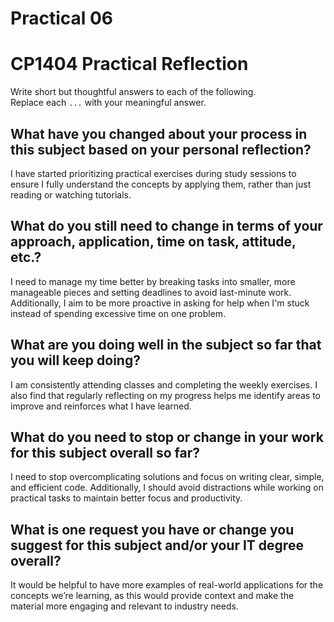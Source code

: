 # Practical 06
# CP1404 Practical Reflection

Write short but thoughtful answers to each of the following.  
Replace each `...` with your meaningful answer.

## What have you changed about your process in this subject based on your personal reflection?

I have started prioritizing practical exercises during study sessions to ensure I fully understand the concepts by applying them, rather than just reading or watching tutorials.

## What do you still need to change in terms of your approach, application, time on task, attitude, etc.?

I need to manage my time better by breaking tasks into smaller, more manageable pieces and setting deadlines to avoid last-minute work. Additionally, I aim to be more proactive in asking for help when I'm stuck instead of spending excessive time on one problem.

## What are you doing well in the subject so far that you will keep doing?

I am consistently attending classes and completing the weekly exercises. I also find that regularly reflecting on my progress helps me identify areas to improve and reinforces what I have learned.

## What do you need to stop or change in your work for this subject overall so far?

I need to stop overcomplicating solutions and focus on writing clear, simple, and efficient code. Additionally, I should avoid distractions while working on practical tasks to maintain better focus and productivity.

## What is one request you have or change you suggest for this subject and/or your IT degree overall?

It would be helpful to have more examples of real-world applications for the concepts we’re learning, as this would provide context and make the material more engaging and relevant to industry needs.
